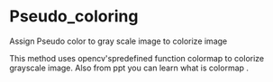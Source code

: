 # Pseudo_coloring
Assign Pseudo color to gray scale image to colorize image

This method uses opencv'spredefined function colormap to colorize grayscale image.
Also from ppt you can learn what is colormap .
